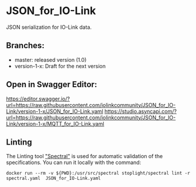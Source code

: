 # JSON_for_IO-Link

JSON serialization for IO-Link data.

## Branches:
  - master: released version (1.0)
  - version-1-x: Draft for the next version

## Open in Swagger Editor:  
  https://editor.swagger.io/?url=https://raw.githubusercontent.com/iolinkcommunity/JSON_for_IO-Link/version-1-x/JSON_for_IO-Link.yaml
  https://studio.asyncapi.com/?url=https://raw.githubusercontent.com/iolinkcommunity/JSON_for_IO-Link/version-1-x/MQTT_for_IO-Link.yaml

## Linting

The Linting tool ["Spectral"](https://stoplight.io/open-source/spectral) is used for automatic validation of the specifications.
You can run it locally with the command:

```docker run --rm -v ${PWD}:/usr/src/spectral stoplight/spectral lint -r spectral.yaml  JSON_for_IO-Link.yaml ```

